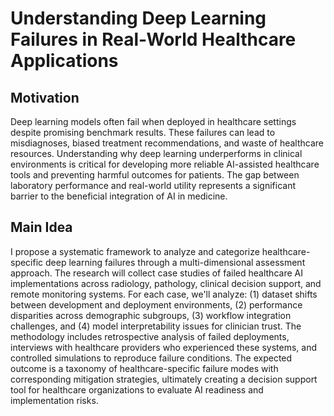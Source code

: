 # Understanding Deep Learning Failures in Real-World Healthcare Applications

## Motivation
Deep learning models often fail when deployed in healthcare settings despite promising benchmark results. These failures can lead to misdiagnoses, biased treatment recommendations, and waste of healthcare resources. Understanding why deep learning underperforms in clinical environments is critical for developing more reliable AI-assisted healthcare tools and preventing harmful outcomes for patients. The gap between laboratory performance and real-world utility represents a significant barrier to the beneficial integration of AI in medicine.

## Main Idea
I propose a systematic framework to analyze and categorize healthcare-specific deep learning failures through a multi-dimensional assessment approach. The research will collect case studies of failed healthcare AI implementations across radiology, pathology, clinical decision support, and remote monitoring systems. For each case, we'll analyze: (1) dataset shifts between development and deployment environments, (2) performance disparities across demographic subgroups, (3) workflow integration challenges, and (4) model interpretability issues for clinician trust. The methodology includes retrospective analysis of failed deployments, interviews with healthcare providers who experienced these systems, and controlled simulations to reproduce failure conditions. The expected outcome is a taxonomy of healthcare-specific failure modes with corresponding mitigation strategies, ultimately creating a decision support tool for healthcare organizations to evaluate AI readiness and implementation risks.